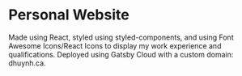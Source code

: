 # Personal Website

Made using React, styled using styled-components, and using Font Awesome Icons/React Icons to display my work experience and qualifications.
Deployed using Gatsby Cloud with a custom domain: dhuynh.ca.
